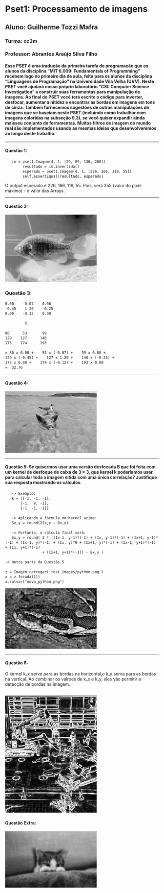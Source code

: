 # Pset1: Processamento de imagens
## Aluno: Guilherme Tozzi Mafra
### Turma: cc3m
### Professor: Abrantes Araújo Silva Filho
#### Esse PSET é uma tradução da primeira tarefa de programação que os alunos da disciplina “MIT 6.009: Fundamentals of Programming” recebem logo no primeiro dia de aula, feita para os alunos da disciplina “Linguagens de Programação” na Universidade Vila Velha (UVV). Neste PSET você ajudará nosso próprio laboratório “CSI: Computer Science Investigation” a construir suas ferramentas para manipulação de imagens. Ao final do PSET você terá escrito o código para inverter, desfocar, aumentar a nitidez e encontrar as bordas em imagens em tons de cinza. Também fornecemos sugestões de outras manipulações de imagens que se baseiam neste PSET (incluindo como trabalhar com imagens coloridas na subseção 9.3), se você quiser expandir ainda maisseu conjunto de ferramentas. Muitos filtros de imagem do mundo real são implementados usando as mesmas ideias que desenvolveremos ao longo deste trabalho.

--------------------------------------------------------------------------------------------------------------------------------------------------------------------

#### Questão 1:
       im = pset1.Imagem(4, 1, [29, 89, 136, 200])
            resultado = im.invertida()
            esperado = pset1.Imagem(4, 1, [226, 166, 119, 55])
            self.assertEqual(resultado, esperado)
            
 O output esperado é 226, 166, 119, 55. Pois, será 255 (valor do pixel máximo) - o valor das Arrays.        
            
----------------------------------------------------------------------------------------------------------------------------------------------------------
#### Questão 2:
![nova_bluegill.png](https://github.com/GuilhermeTozziMafra/Pset1/blob/main/imagens_pset1/nova_bluegill.png)
### Questão 3: 
    0.00    -0.07    0.00
    -0.45    1.20    -0.25
    0.00    -0.12    0.00

             X

    80      53       99
    129    127      148
    175    174      193

    = 80 x 0.00 +    53 x (-0.07) +    99 x 0.00 +
    129 x (-0.45) +    127 x 1.20 +    148 x (-0.25) +
    175 x 0.00 +    174 x (-0.12) +    193 x 0.00
    =  32,76

-------------------------------------------------------------------------------------------------------------------------------------------------------------
#### Questão 4:
![nova_pigbird.png](https://github.com/GuilhermeTozziMafra/Pset1/blob/main/imagens_pset1/nova_pigbird.png)

------------------------------------------------------------------------------------------------------------------------------------------------------------
#### Questão 5: Se quisermos usar uma versão desfocada B que foi feita com um kernel de desfoque de caixa de 3 × 3, que kernel k poderíamos usar para calcular toda a imagem nítida com uma única correlação? Justifique sua resposta mostrando os cálculos.
       -> Exemplo:
       k = [[-1, -1, -1],
           [-1,  9, -1],
           [-1, -1, -1]]
                  
       -> Aplicando a fórmula no Kernel acima:         
       Sx,y = round(2Ix,y − Bx,y)
       
       -> Portanto, o cálculo final será:
       Sx,y = round( 2 * ((Ix-1, y-1)*(-1) + (Ix, y-1)*(-1) + (Ix+1, y-1)*(-1) + (Ix-1, y)*(-1) + (Ix, y)*9 + (Ix+1, y)*(-1) + (Ix-1, y+1)*(-1) + (Ix, y+1)*(-1)
                     + (Ix+1, y+1)*(-1)) - Bx,y )
         
    -> Outra parte da Questão 5
   
    z = Imagem.carregar('test_images/python.png') 
    x = z.focada(11)
    x.salvar("nova_python.png")
![nova_python.png](https://github.com/GuilhermeTozziMafra/Pset1/blob/main/imagens_pset1/nova_python.png)

------------------------------------------------------------------------------------------------------------------------------------------------------------
#### Questão 6:
O kernel k_x serve para as bordas na horizontal,o k_y serva para as bordas na vertical. Ao combinar os valroes de k_x e k_y, eles vão permitir a detecção de bordas na imagem.

![nova_construct.png](https://github.com/GuilhermeTozziMafra/Pset1/blob/main/imagens_pset1/nova_construct.png)
-------------------------------------------------------------------------------------------------------------------------------------------------------------
#### Questão Extra:
![nova_cat.png](https://github.com/GuilhermeTozziMafra/Pset1/blob/main/imagens_pset1/nova_cat.png)
